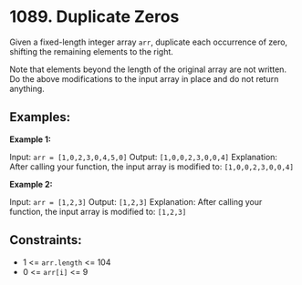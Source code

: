 # 1089. Duplicate Zeros
Given a fixed-length integer array `arr`, duplicate each occurrence of zero, shifting the remaining elements to the right.

Note that elements beyond the length of the original array are not written. Do the above modifications to the input array in place and do not return anything.

## Examples:

**Example 1:**

Input: `arr = [1,0,2,3,0,4,5,0]`
Output: `[1,0,0,2,3,0,0,4]`
Explanation: After calling your function, the input array is modified to: `[1,0,0,2,3,0,0,4]`

**Example 2:**

Input: `arr = [1,2,3]`
Output: `[1,2,3]`
Explanation: After calling your function, the input array is modified to: `[1,2,3]`

## Constraints:

- 1 <= `arr.length` <= 104
- 0 <= `arr[i]` <= 9